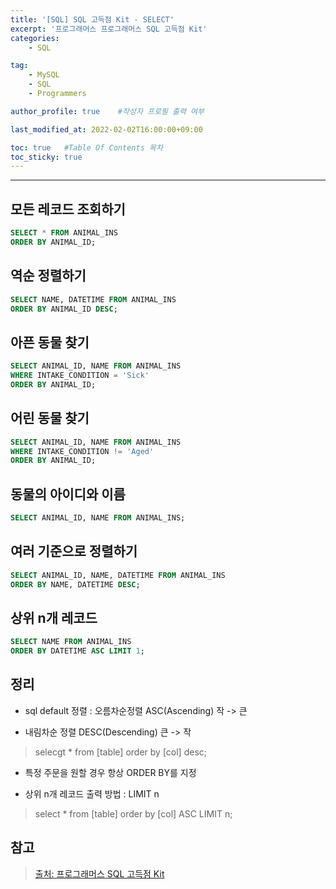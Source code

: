 ```yaml
---
title: '[SQL] SQL 고득점 Kit - SELECT'
excerpt: '프로그래머스 프로그래머스 SQL 고득점 Kit'
categories:
    - SQL

tag:
    - MySQL
    - SQL
    - Programmers

author_profile: true    #작성자 프로필 출력 여부

last_modified_at: 2022-02-02T16:00:00+09:00

toc: true   #Table Of Contents 목차 
toc_sticky: true
---
```


---

## 모든 레코드 조회하기

```SQL
SELECT * FROM ANIMAL_INS 
ORDER BY ANIMAL_ID;
```

## 역순 정렬하기

```SQL
SELECT NAME, DATETIME FROM ANIMAL_INS 
ORDER BY ANIMAL_ID DESC;
```

## 아픈 동물 찾기

```SQL
SELECT ANIMAL_ID, NAME FROM ANIMAL_INS
WHERE INTAKE_CONDITION = 'Sick'
ORDER BY ANIMAL_ID;
```

## 어린 동물 찾기 

```SQL
SELECT ANIMAL_ID, NAME FROM ANIMAL_INS
WHERE INTAKE_CONDITION != 'Aged'
ORDER BY ANIMAL_ID;
```

## 동물의 아이디와 이름

```SQL
SELECT ANIMAL_ID, NAME FROM ANIMAL_INS;
```

## 여러 기준으로 정렬하기 

```SQL
SELECT ANIMAL_ID, NAME, DATETIME FROM ANIMAL_INS
ORDER BY NAME, DATETIME DESC;
```

## 상위 n개 레코드
```SQL
SELECT NAME FROM ANIMAL_INS 
ORDER BY DATETIME ASC LIMIT 1;
```

## 정리
- sql default 정렬 : 오름차순정렬 ASC(Ascending) 작 -> 큰
  
- 내림차순 정렬 DESC(Descending) 큰 -> 작
> selecgt * from [table] 
> order by [col] desc;

- 특정 주문을 원할 경우 항상 ORDER BY를 지정
  
- 상위 n개 레코드 출력 방법 : LIMIT n
> select * from [table] 
> order by [col] ASC LIMIT n;

## 참고

> [출처: 프로그래머스 SQL 고득점 Kit](https://programmers.co.kr/learn/challenges?tab=sql_practice_kit)

##
```SQL
```
